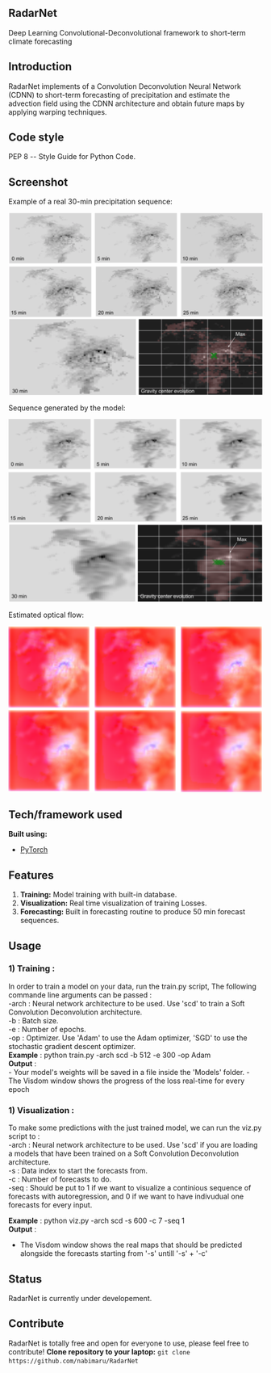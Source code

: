 ## RadarNet
Deep Learning Convolutional-Deconvolutional framework to short-term climate forecasting


## Introduction
RadarNet implements of a Convolution Deconvolution Neural Network (CDNN) to short-term forecasting of precipitation and estimate the advection field using the CDNN architecture and obtain future maps by applying warping techniques. 

## Code style
PEP 8 -- Style Guide for Python Code.


## Screenshot
Example of a real 30-min precipitation sequence:

![alt text](/Images/real_sequence_example.png)


Sequence generated by the model:

![alt text](/Images/predicted_sequence.png)


Estimated optical flow:

![alt text](/Images/optical_flow.png)


## Tech/framework used

<b>Built using:</b>
- [PyTorch](http://pytorch.org)


## Features

1. <strong>Training:</strong> Model training with built-in database.
2. <strong>Visualization:</strong> Real time visualization of training Losses.
3. <strong>Forecasting:</strong> Built in forecasting routine to produce 50 min forecast sequences.


## Usage
<h3>1) Training :</h3>
In order to train a model on your data, run the train.py script, The following commande line arguments can be passed :</br>
-arch : Neural network architecture to be used. Use 'scd' to train a Soft Convolution Deconvolution architecture.</br>
-b : Batch size.</br>
-e : Number of epochs.</br>
-op : Optimizer. Use 'Adam' to use the Adam optimizer, 'SGD' to use the stochastic gradient descent optimizer.</br>
<strong>Example</strong> : python train.py -arch scd -b 512 -e 300 -op Adam</br>
<strong>Output</strong> : </br>
- Your model's weights will be saved in a file inside the 'Models' folder.
- The Visdom window shows the progress of the loss real-time for every epoch

<h3>1) Visualization :</h3>
To make some predictions with the just trained model, we can run the viz.py script to :</br>
-arch : Neural network architecture to be used. Use 'scd' if you are loading a models that have been trained on a Soft Convolution Deconvolution architecture.</br>
-s : Data index to start the forecasts from.</br>
-c : Number of forecasts to do.</br>
-seq : Should be put to 1 if we want to visualize a continious sequence of forecasts with autoregression, and 0 if we want to have indivudual one forecasts for every input.</br>

<strong>Example</strong> : python viz.py -arch scd -s 600 -c 7 -seq 1</br>
<strong>Output</strong> : </br>
- The Visdom window shows the real maps that should be predicted alongside the forecasts starting from '-s' untill '-s' + '-c'

## Status
RadarNet is currently under developement.

## Contribute
RadarNet is totally free and open for everyone to use, please feel free to contribute!
<strong>Clone repository to your laptop:</strong>
`git clone https://github.com/nabimaru/RadarNet`


